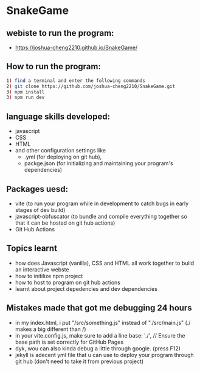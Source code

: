 # SnakeGame
## webiste to run the program:
- https://joshua-cheng2210.github.io/SnakeGame/

## How to run the program:
```bash
1) find a terminal and enter the following commands
2) git clone https://github.com/joshua-cheng2210/SnakeGame.git
3) npm install
3) npm run dev
```

## language skills developed:
- javascript
- CSS
- HTML
- and other configuration settings like 
    - .yml (for deploying on git hub), 
    - packge.json (for initializing and maintaining your program's dependencies)

## Packages uesd:
- vite (to run your program while in development to catch bugs in early stages of dev build)
- javascript-obfuscator (to bundle and compile everything together so that it can be hosted on git hub actions)
- Git Hub Actions

## Topics learnt
- how does Javascript (vanilla), CSS and HTML all work together to build an interactive webste
- how to initilize npm project
- how to host to program on git hub actions
- learnt about project depedencies and dev dependencies

## Mistakes made that got me debugging 24 hours
- in my index.html, i put "/src/something.js" instead of "./src/main.js" (./ makes a big different than /)
- in your vite.config.js, make sure to add a line base: './', // Ensure the base path is set correctly for GitHub Pages
- dyk, wou can also kinda debug a little through google. (press F12)
- jekyll is adecent yml file that u can use to deploy your program through git hub (don't need to take it from previous project)